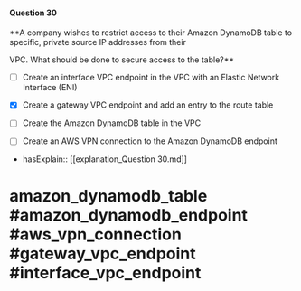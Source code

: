 #### Question  30

**A company wishes to restrict access to their Amazon DynamoDB table to specific, private source IP addresses from their

VPC. What should be done to secure access to the table?**

- [ ] Create an interface VPC endpoint in the VPC with an Elastic Network Interface (ENI)

- [x] Create a gateway VPC endpoint and add an entry to the route table

- [ ] Create the Amazon DynamoDB table in the VPC

- [ ] Create an AWS VPN connection to the Amazon DynamoDB endpoint

- hasExplain:: [[explanation_Question  30.md]]

# amazon_dynamodb_table #amazon_dynamodb_endpoint #aws_vpn_connection #gateway_vpc_endpoint #interface_vpc_endpoint
